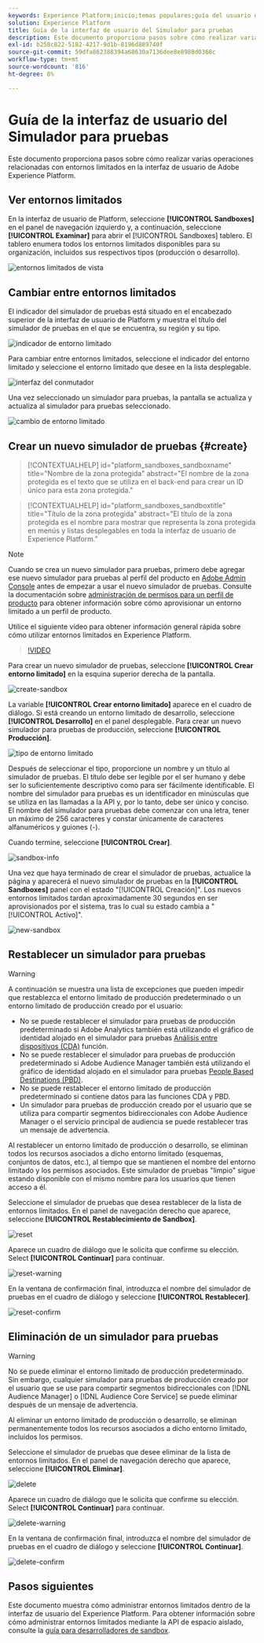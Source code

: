 ```yaml
---
keywords: Experience Platform;inicio;temas populares;guía del usuario del entorno limitado;guía del entorno limitado
solution: Experience Platform
title: Guía de la interfaz de usuario del Simulador para pruebas
description: Este documento proporciona pasos sobre cómo realizar varias operaciones relacionadas con entornos limitados en la interfaz de usuario de Adobe Experience Platform.
exl-id: b258c822-5182-4217-9d1b-8196d889740f
source-git-commit: 59dfa862388394a68630a7136dee8e8988d0368c
workflow-type: tm+mt
source-wordcount: '816'
ht-degree: 8%

---
```


# Guía de la interfaz de usuario del Simulador para pruebas

Este documento proporciona pasos sobre cómo realizar varias operaciones relacionadas con entornos limitados en la interfaz de usuario de Adobe Experience Platform.

## Ver entornos limitados

En la interfaz de usuario de Platform, seleccione **[!UICONTROL Sandboxes]** en el panel de navegación izquierdo y, a continuación, seleccione **[!UICONTROL Examinar]** para abrir el [!UICONTROL Sandboxes] tablero. El tablero enumera todos los entornos limitados disponibles para su organización, incluidos sus respectivos tipos (producción o desarrollo).

![entornos limitados de vista](../images/ui/view-sandboxes.png)

## Cambiar entre entornos limitados

El indicador del simulador de pruebas está situado en el encabezado superior de la interfaz de usuario de Platform y muestra el título del simulador de pruebas en el que se encuentra, su región y su tipo.

![indicador de entorno limitado](../images/ui/sandbox-indicator.png)

Para cambiar entre entornos limitados, seleccione el indicador del entorno limitado y seleccione el entorno limitado que desee en la lista desplegable.

![interfaz del conmutador](../images/ui/switcher-interface.png)

Una vez seleccionado un simulador para pruebas, la pantalla se actualiza y actualiza al simulador para pruebas seleccionado.

![cambio de entorno limitado](../images/ui/sandbox-switched.png)

## Crear un nuevo simulador de pruebas {#create}

>[!CONTEXTUALHELP]
>id="platform_sandboxes_sandboxname"
>title="Nombre de la zona protegida"
>abstract="El nombre de la zona protegida es el texto que se utiliza en el back-end para crear un ID único para esta zona protegida."

>[!CONTEXTUALHELP]
>id="platform_sandboxes_sandboxtitle"
>title="Título de la zona protegida"
>abstract="El título de la zona protegida es el nombre para mostrar que representa la zona protegida en menús y listas desplegables en toda la interfaz de usuario de Experience Platform."

>[!NOTE]
>
>Cuando se crea un nuevo simulador para pruebas, primero debe agregar ese nuevo simulador para pruebas al perfil del producto en [Adobe Admin Console](https://adminconsole.adobe.com/) antes de empezar a usar el nuevo simulador de pruebas. Consulte la documentación sobre [administración de permisos para un perfil de producto](../../access-control/ui/permissions.md) para obtener información sobre cómo aprovisionar un entorno limitado a un perfil de producto.

Utilice el siguiente vídeo para obtener información general rápida sobre cómo utilizar entornos limitados en Experience Platform.

>[!VIDEO](https://video.tv.adobe.com/v/29838/?quality=12&learn=on)

Para crear un nuevo simulador de pruebas, seleccione **[!UICONTROL Crear entorno limitado]** en la esquina superior derecha de la pantalla.

![create-sandbox](../images/ui/create-sandbox.png)

La variable **[!UICONTROL Crear entorno limitado]** aparece en el cuadro de diálogo. Si está creando un entorno limitado de desarrollo, seleccione **[!UICONTROL Desarrollo]** en el panel desplegable. Para crear un nuevo simulador para pruebas de producción, seleccione **[!UICONTROL Producción]**.

![tipo de entorno limitado](../images/ui/sandbox-type.png)

Después de seleccionar el tipo, proporcione un nombre y un título al simulador de pruebas. El título debe ser legible por el ser humano y debe ser lo suficientemente descriptivo como para ser fácilmente identificable. El nombre del simulador para pruebas es un identificador en minúsculas que se utiliza en las llamadas a la API y, por lo tanto, debe ser único y conciso. El nombre del simulador para pruebas debe comenzar con una letra, tener un máximo de 256 caracteres y constar únicamente de caracteres alfanuméricos y guiones (-).

Cuando termine, seleccione **[!UICONTROL Crear]**.

![sandbox-info](../images/ui/sandbox-info.png)

Una vez que haya terminado de crear el simulador de pruebas, actualice la página y aparecerá el nuevo simulador de pruebas en la **[!UICONTROL Sandboxes]** panel con el estado &quot;[!UICONTROL Creación]&quot;. Los nuevos entornos limitados tardan aproximadamente 30 segundos en ser aprovisionados por el sistema, tras lo cual su estado cambia a &quot;[!UICONTROL Activo]&quot;.

![new-sandbox](../images/ui/new-sandbox.png)

## Restablecer un simulador para pruebas

>[!WARNING]
>
>A continuación se muestra una lista de excepciones que pueden impedir que restablezca el entorno limitado de producción predeterminado o un entorno limitado de producción creado por el usuario: <ul><li>No se puede restablecer el simulador para pruebas de producción predeterminado si Adobe Analytics también está utilizando el gráfico de identidad alojado en el simulador para pruebas [Análisis entre dispositivos (CDA)](https://experienceleague.adobe.com/docs/analytics/components/cda/overview.html?lang=es) función.</li><li>No se puede restablecer el simulador para pruebas de producción predeterminado si Adobe Audience Manager también está utilizando el gráfico de identidad alojado en el simulador para pruebas [People Based Destinations (PBD)](https://experienceleague.adobe.com/docs/audience-manager/user-guide/features/destinations/people-based/people-based-destinations-overview.html?lang=es).</li><li>No se puede restablecer el entorno limitado de producción predeterminado si contiene datos para las funciones CDA y PBD.</li><li>Un simulador para pruebas de producción creado por el usuario que se utiliza para compartir segmentos bidireccionales con Adobe Audience Manager o el servicio principal de audiencia se puede restablecer tras un mensaje de advertencia.</li></ul>

Al restablecer un entorno limitado de producción o desarrollo, se eliminan todos los recursos asociados a dicho entorno limitado (esquemas, conjuntos de datos, etc.), al tiempo que se mantienen el nombre del entorno limitado y los permisos asociados. Este simulador de pruebas &quot;limpio&quot; sigue estando disponible con el mismo nombre para los usuarios que tienen acceso a él.

Seleccione el simulador de pruebas que desea restablecer de la lista de entornos limitados. En el panel de navegación derecho que aparece, seleccione **[!UICONTROL Restablecimiento de Sandbox]**.

![reset](../images/ui/reset.png)

Aparece un cuadro de diálogo que le solicita que confirme su elección. Select **[!UICONTROL Continuar]** para continuar.

![reset-warning](../images/ui/reset-warning.png)

En la ventana de confirmación final, introduzca el nombre del simulador de pruebas en el cuadro de diálogo y seleccione **[!UICONTROL Restablecer]**.

![reset-confirm](../images/ui/reset-confirm.png)

## Eliminación de un simulador para pruebas

>[!WARNING]
>
>No se puede eliminar el entorno limitado de producción predeterminado. Sin embargo, cualquier simulador para pruebas de producción creado por el usuario que se use para compartir segmentos bidireccionales con [!DNL Audience Manager] o [!DNL Audience Core Service] se puede eliminar después de un mensaje de advertencia.

Al eliminar un entorno limitado de producción o desarrollo, se eliminan permanentemente todos los recursos asociados a dicho entorno limitado, incluidos los permisos.

Seleccione el simulador de pruebas que desee eliminar de la lista de entornos limitados. En el panel de navegación derecho que aparece, seleccione **[!UICONTROL Eliminar]**.

![delete](../images/ui/delete.png)

Aparece un cuadro de diálogo que le solicita que confirme su elección. Select **[!UICONTROL Continuar]** para continuar.

![delete-warning](../images/ui/delete-warning.png)

En la ventana de confirmación final, introduzca el nombre del simulador de pruebas en el cuadro de diálogo y seleccione  **[!UICONTROL Continuar]**.

![delete-confirm](../images/ui/delete-confirm.png)

## Pasos siguientes

Este documento muestra cómo administrar entornos limitados dentro de la interfaz de usuario del Experience Platform. Para obtener información sobre cómo administrar entornos limitados mediante la API de espacio aislado, consulte la [guía para desarrolladores de sandbox](../api/getting-started.md).
